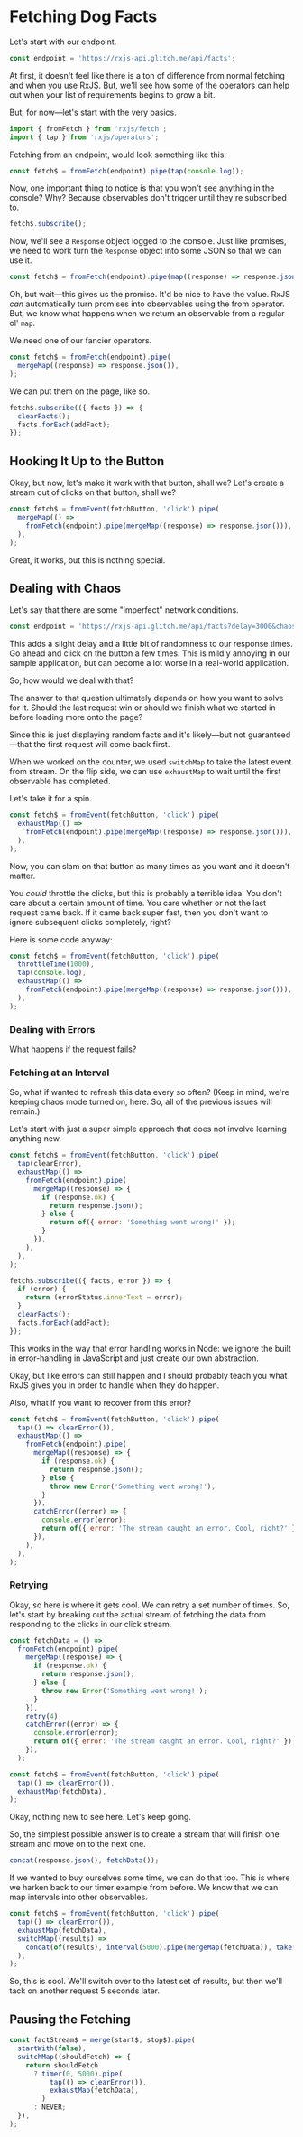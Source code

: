 # Fetching Dog Facts

Let's start with our endpoint.

```js
const endpoint = 'https://rxjs-api.glitch.me/api/facts';
```

At first, it doesn't feel like there is a ton of difference from normal fetching and when you use RxJS. But, we'll see how some of the operators can help out when your list of requirements begins to grow a bit.

But, for now—let's start with the very basics.

```js
import { fromFetch } from 'rxjs/fetch';
import { tap } from 'rxjs/operators';
```

Fetching from an endpoint, would look something like this:

```js
const fetch$ = fromFetch(endpoint).pipe(tap(console.log));
```

Now, one important thing to notice is that you won't see anything in the console? Why? Because observables don't trigger until they're subscribed to.

```js
fetch$.subscribe();
```

Now, we'll see a `Response` object logged to the console. Just like promises, we need to work turn the `Response` object into some JSON so that we can use it.

```js
const fetch$ = fromFetch(endpoint).pipe(map((response) => response.json()));
```

Oh, but wait—this gives us the promise. It'd be nice to have the value. RxJS _can_ automatically turn promises into observables using the from operator. But, we know what happens when we return an observable from a regular ol' `map`.

We need one of our fancier operators.

```js
const fetch$ = fromFetch(endpoint).pipe(
  mergeMap((response) => response.json()),
);
```

We can put them on the page, like so.

```js
fetch$.subscribe(({ facts }) => {
  clearFacts();
  facts.forEach(addFact);
});
```

## Hooking It Up to the Button

Okay, but now, let's make it work with that button, shall we? Let's create a stream out of clicks on that button, shall we?

```js
const fetch$ = fromEvent(fetchButton, 'click').pipe(
  mergeMap(() =>
    fromFetch(endpoint).pipe(mergeMap((response) => response.json())),
  ),
);
```

Great, it works, but this is nothing special.

## Dealing with Chaos

Let's say that there are some "imperfect" network conditions.

```js
const endpoint = 'https://rxjs-api.glitch.me/api/facts?delay=3000&chaos=1';
```

This adds a slight delay and a little bit of randomness to our response times. Go ahead and click on the button a few times. This is mildly annoying in our sample application, but can become a lot worse in a real-world application.

So, how would we deal with that?

The answer to that question ultimately depends on how you want to solve for it. Should the last request win or should we finish what we started in before loading more onto the page?

Since this is just displaying random facts and it's likely—but not guaranteed—that the first request will come back first.

When we worked on the counter, we used `switchMap` to take the latest event from stream. On the flip side, we can use `exhaustMap` to wait until the first observable has completed.

Let's take it for a spin.

```js
const fetch$ = fromEvent(fetchButton, 'click').pipe(
  exhaustMap(() =>
    fromFetch(endpoint).pipe(mergeMap((response) => response.json())),
  ),
);
```

Now, you can slam on that button as many times as you want and it doesn't matter.

You _could_ throttle the clicks, but this is probably a terrible idea. You don't care about a certain amount of time. You care whether or not the last request came back. If it came back super fast, then you don't want to ignore subsequent clicks completely, right?

Here is some code anyway:

```js
const fetch$ = fromEvent(fetchButton, 'click').pipe(
  throttleTime(1000),
  tap(console.log),
  exhaustMap(() =>
    fromFetch(endpoint).pipe(mergeMap((response) => response.json())),
  ),
);
```

### Dealing with Errors

What happens if the request fails?

### Fetching at an Interval

So, what if wanted to refresh this data every so often? (Keep in mind, we're keeping chaos mode turned on, here. So, all of the previous issues will remain.)

Let's start with just a super simple approach that does not involve learning anything new.

```js
const fetch$ = fromEvent(fetchButton, 'click').pipe(
  tap(clearError),
  exhaustMap(() =>
    fromFetch(endpoint).pipe(
      mergeMap((response) => {
        if (response.ok) {
          return response.json();
        } else {
          return of({ error: 'Something went wrong!' });
        }
      }),
    ),
  ),
);

fetch$.subscribe(({ facts, error }) => {
  if (error) {
    return (errorStatus.innerText = error);
  }
  clearFacts();
  facts.forEach(addFact);
});
```

This works in the way that error handling works in Node: we ignore the built in error-handling in JavaScript and just create our own abstraction.

Okay, but like errors can still happen and I should probably teach you what RxJS gives you in order to handle when they do happen.

Also, what if you want to recover from this error?

```js
const fetch$ = fromEvent(fetchButton, 'click').pipe(
  tap(() => clearError()),
  exhaustMap(() =>
    fromFetch(endpoint).pipe(
      mergeMap((response) => {
        if (response.ok) {
          return response.json();
        } else {
          throw new Error('Something went wrong!');
        }
      }),
      catchError((error) => {
        console.error(error);
        return of({ error: 'The stream caught an error. Cool, right?' });
      }),
    ),
  ),
);
```

### Retrying

Okay, so here is where it gets cool. We can retry a set number of times. So, let's start by breaking out the actual stream of fetching the data from responding to the clicks in our click stream.

```js
const fetchData = () =>
  fromFetch(endpoint).pipe(
    mergeMap((response) => {
      if (response.ok) {
        return response.json();
      } else {
        throw new Error('Something went wrong!');
      }
    }),
    retry(4),
    catchError((error) => {
      console.error(error);
      return of({ error: 'The stream caught an error. Cool, right?' });
    }),
  );

const fetch$ = fromEvent(fetchButton, 'click').pipe(
  tap(() => clearError()),
  exhaustMap(fetchData),
);
```

Okay, nothing new to see here. Let's keep going.

So, the simplest possible answer is to create a stream that will finish one stream and move on to the next one.

```js
concat(response.json(), fetchData());
```

If we wanted to buy ourselves some time, we can do that too. This is where we harken back to our timer example from before. We know that we can map intervals into other observables.

```js
const fetch$ = fromEvent(fetchButton, 'click').pipe(
  tap(() => clearError()),
  exhaustMap(fetchData),
  switchMap((results) =>
    concat(of(results), interval(5000).pipe(mergeMap(fetchData)), take(1)),
  ),
);
```

So, this is cool. We'll switch over to the latest set of results, but then we'll tack on another request 5 seconds later.

## Pausing the Fetching

```js
const factStream$ = merge(start$, stop$).pipe(
  startWith(false),
  switchMap((shouldFetch) => {
    return shouldFetch
      ? timer(0, 5000).pipe(
          tap(() => clearError()),
          exhaustMap(fetchData),
        )
      : NEVER;
  }),
);
```
